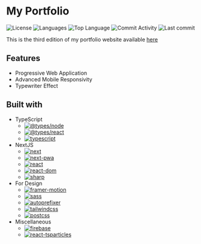 # My Portfolio

![License](https://img.shields.io/github/license/zS1L3NT/web-next-portfolio?style=for-the-badge) ![Languages](https://img.shields.io/github/languages/count/zS1L3NT/web-next-portfolio?style=for-the-badge) ![Top Language](https://img.shields.io/github/languages/top/zS1L3NT/web-next-portfolio?style=for-the-badge) ![Commit Activity](https://img.shields.io/github/commit-activity/y/zS1L3NT/web-next-portfolio?style=for-the-badge) ![Last commit](https://img.shields.io/github/last-commit/zS1L3NT/web-next-portfolio?style=for-the-badge)

This is the third edition of my portfolio website available [here](https://www.zectan.com)

## Features

-   Progressive Web Application
-   Advanced Mobile Responsivity
-   Typewriter Effect

## Built with

-   TypeScript
    -   [![@types/node](https://img.shields.io/github/package-json/dependency-version/zS1L3NT/web-next-portfolio/dev/@types/node?style=flat-square)](https://npmjs.com/package/@types/node)
    -   [![@types/react](https://img.shields.io/github/package-json/dependency-version/zS1L3NT/web-next-portfolio/dev/@types/react?style=flat-square)](https://npmjs.com/package/@types/react)
    -   [![typescript](https://img.shields.io/github/package-json/dependency-version/zS1L3NT/web-next-portfolio/dev/typescript?style=flat-square)](https://npmjs.com/package/typescript)
-   NextJS
    -   [![next](https://img.shields.io/github/package-json/dependency-version/zS1L3NT/web-next-portfolio/next?style=flat-square)](https://npmjs.com/package/next)
    -   [![next-pwa](https://img.shields.io/github/package-json/dependency-version/zS1L3NT/web-next-portfolio/next-pwa?style=flat-square)](https://npmjs.com/package/next-pwa)
    -   [![react](https://img.shields.io/github/package-json/dependency-version/zS1L3NT/web-next-portfolio/react?style=flat-square)](https://npmjs.com/package/react)
    -   [![react-dom](https://img.shields.io/github/package-json/dependency-version/zS1L3NT/web-next-portfolio/react-dom?style=flat-square)](https://npmjs.com/package/react-dom)
    -   [![sharp](https://img.shields.io/github/package-json/dependency-version/zS1L3NT/web-next-portfolio/sharp?style=flat-square)](https://npmjs.com/package/sharp)
-   For Design
    -   [![framer-motion](https://img.shields.io/github/package-json/dependency-version/zS1L3NT/web-next-portfolio/framer-motion?style=flat-square)](https://npmjs.com/package/framer-motion)
    -   [![sass](https://img.shields.io/github/package-json/dependency-version/zS1L3NT/web-next-portfolio/sass?style=flat-square)](https://npmjs.com/package/sass)
    -   [![autoprefixer](https://img.shields.io/github/package-json/dependency-version/zS1L3NT/web-next-portfolio/dev/autoprefixer?style=flat-square)](https://npmjs.com/package/autoprefixer)
    -   [![tailwindcss](https://img.shields.io/github/package-json/dependency-version/zS1L3NT/web-next-portfolio/dev/tailwindcss?style=flat-square)](https://npmjs.com/package/tailwindcss)
    -   [![postcss](https://img.shields.io/github/package-json/dependency-version/zS1L3NT/web-next-portfolio/peer/postcss?style=flat-square)](https://npmjs.com/package/postcss)
-   Miscellaneous
    -   [![firebase](https://img.shields.io/github/package-json/dependency-version/zS1L3NT/web-next-portfolio/firebase?style=flat-square)](https://npmjs.com/package/firebase)
    -   [![react-tsparticles](https://img.shields.io/github/package-json/dependency-version/zS1L3NT/web-next-portfolio/react-tsparticles?style=flat-square)](https://npmjs.com/package/react-tsparticles)
